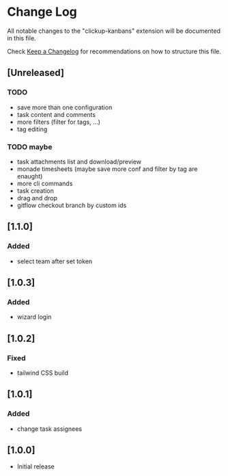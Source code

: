 # Change Log

All notable changes to the "clickup-kanbans" extension will be documented in this file.

Check [Keep a Changelog](http://keepachangelog.com/) for recommendations on how to structure this file.

## [Unreleased]

### TODO

- save more than one configuration
- task content and comments
- more filters (filter for tags, ...)
- tag editing

### TODO maybe

- task attachments list and download/preview
- monade timesheets (maybe save more conf and filter by tag are enaught)
- more cli commands
- task creation
- drag and drop
- gitflow checkout branch by custom ids

## [1.1.0]

### Added

- select team after set token

## [1.0.3]

### Added

- wizard login

## [1.0.2]

### Fixed

- tailwind CSS build

## [1.0.1]

### Added

- change task assignees

## [1.0.0]

- Initial release
